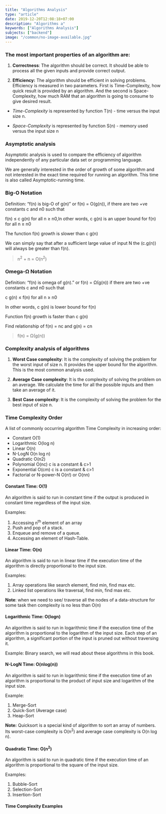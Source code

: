 ```yaml
---
title: "Algorithms Analysis"
type: "article"
date: 2019-12-20T12:08:18+07:00
description: "Algorithms a"
keywords: ["Algorithms Analysis"]
subjects: ["backend"]
image: "/common/no-image-available.jpg"
---
```


### The most important properties of an algorithm are:

1. **Correctness**: The algorithm should be correct. It should be able to process all the given
inputs and provide correct output.

2. **Efficiency:** The algorithm should be efficient in solving problems. Efficiency is measured in
two parameters. First is Time-Complexity, how quick result is provided by an algorithm.
And the second is Space-Complexity, how much RAM that an algorithm is going to consume
to give desired result.

- *Time-Complexity* is represented by function T(n) - time versus the input size n.

- *Space-Complexity* is represented by function S(n) - memory used versus the input size n

### Asymptotic analysis

Asymptotic analysis is used to compare the efficiency of algorithm independently of any
particular data set or programming language.

We are generally interested in the order of growth of some algorithm and not interested in the
exact time required for running an algorithm. This time is also called Asymptotic-running time.

### Big-O Notation

Definition: “f(n) is big-O of g(n)” or f(n) = O(g(n)), if there are two +ve constants c and n0 such
that

f(n) ≤ c g(n) for all n ≥ n0,In other words, c g(n) is an upper bound for f(n) for all n ≥ n0

The function f(n) growth is slower than c g(n)

We can simply say that after a sufficient large value of input N the (c.g(n)) will always be
greater than f(n).

> n<sup>2</sup> + n = O(n<sup>2</sup>)

### Omega-Ω Notation

Definition: “f(n) is omega of g(n).” or f(n) = Ω(g(n)) if there are two +ve constants c and n0
such that

c g(n) ≤ f(n) for all n ≥ n0

In other words, c g(n) is lower bound for f(n)

Function f(n) growth is faster than c g(n)

Find relationship of f(n) = nc and g(n) = cn

> f(n) = Ω(g(n))

### Complexity analysis of algorithms

1. **Worst Case complexity**: It is the complexity of solving the problem for the worst input of
size n. It provides the upper bound for the algorithm. This is the most common analysis used.

2. **Average Case complexity**: It is the complexity of solving the problem on an average. We
calculate the time for all the possible inputs and then take an average of it.

3. **Best Case complexity**: It is the complexity of solving the problem for the best input of size
n.

### Time Complexity Order

A list of commonly occurring algorithm Time Complexity in increasing order:

- Constant O(1)
- Logarithmic O(log n)
- Linear O(n)
- N-LogN O(n log n)
- Quadratic O(n2)
- Polynomial O(nc) c is a constant & c>1
- Exponential O(cm) c is a constant & c>1
- Factorial or N-power-N O(n!) or O(nn)

#### Constant Time: O(1)

An algorithm is said to run in constant time if the output is produced in constant time regardless
of the input size.

Examples:

1. Accessing n<sup>th</sup> element of an array
2. Push and pop of a stack.
3. Enqueue and remove of a queue.
4. Accessing an element of Hash-Table.

#### Linear Time: O(n)

An algorithm is said to run in linear time if the execution time of the algorithm is directly
proportional to the input size.

Examples:

1. Array operations like search element, find min, find max etc.
2. Linked list operations like traversal, find min, find max etc.

**Note**: when we need to see/ traverse all the nodes of a data-structure for some task then
complexity is no less than O(n)

#### Logarithmic Time: O(logn)

An algorithm is said to run in logarithmic time if the execution time of the algorithm is
proportional to the logarithm of the input size. Each step of an algorithm, a significant portion of the input is pruned out without traversing it.

Example: Binary search, we will read about these algorithms in this book.

#### N-LogN Time: O(nlog(n))

An algorithm is said to run in logarithmic time if the execution time of an algorithm is
proportional to the product of input size and logarithm of the input size.

Example:

1. Merge-Sort
2. Quick-Sort (Average case)
3. Heap-Sort

**Note:** Quicksort is a special kind of algorithm to sort an array of numbers. Its worst-case
complexity is O(n<sup>2</sup>) and average case complexity is O(n log n).

#### Quadratic Time: O(n<sup>2</sup>)

An algorithm is said to run in quadratic time if the execution time of an algorithm is
proportional to the square of the input size.

Examples:

1. Bubble-Sort
2. Selection-Sort
3. Insertion-Sort

#### Time Complexity Examples


